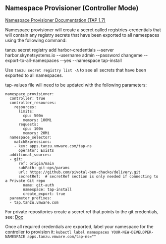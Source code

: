 ## Namespace Provisioner (Controller Mode)

[Namespace Provisioner Documentation (TAP 1.7)](https://docs.vmware.com/en/VMware-Tanzu-Application-Platform/1.7/tap/namespace-provisioner-use-case3.html)

Namespace provisioner will create a secret called registries-credentials that will contain any registry secrets that have been exported to all namespaces using the following command:

tanzu secret registry add harbor-credentials --server harbor.skynetsystems.io --username admin --password changeme --export-to-all-namespaces --yes --namespace tap-install

Use `tanzu secret registry list -A` to see all secrets that have been exported to all namespaces.

tap-values file will need to be updated with the following parameters:

```
namespace_provisioner:
  controller: true
  controller_resources:
    resources:
      limits:
        cpu: 500m
        memory: 100Mi
      requests:
        cpu: 100m
        memory: 20Mi
  namespace_selector:
    matchExpressions:
    - key: apps.tanzu.vmware.com/tap-ns
      operator: Exists
  additional_sources:
  - git:
      ref: origin/main
      subPath: git-ops/params
      url: https://github.com/pivotal-ben-chacko/delivery.git
      secretRef:  # secretRef section is only needed if connecting to a Private Git repo
        name: git-auth
        namespace: tap-install
        create_export: true
  parameter_prefixes:
  - tap.tanzu.vmware.com
```

For private repositories create a secret ref that points to the git credentials, see: [Doc](https://docs.vmware.com/en/VMware-Tanzu-Application-Platform/1.6/tap/namespace-provisioner-use-case3.html#git-private)

Once all required credentials are exported, label your namespace for the controller to provision it: `kubectl label namespaces YOUR-NEW-DEVELOPER-NAMESPACE apps.tanzu.vmware.com/tap-ns=""`
